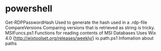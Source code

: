 # powershell

Get-RDPPasswordHash
  Used to generate the hash used in a .rdp-file
CompareVersions
  Comparing versions that is retrieved as string is tricky.
MSIFuncs.ps1
  Functions for reading contents of MSI Databases
  Uses Wix 4.0 (http://wixtoolset.org/releases/weekly/)
io.path.ps1
  Infomation about paths